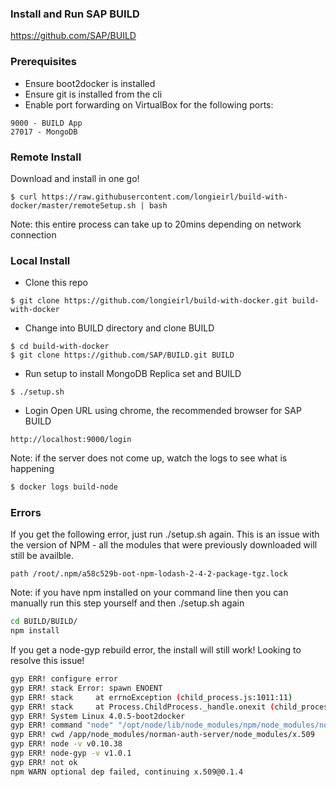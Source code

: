 ### Install and Run SAP BUILD 

https://github.com/SAP/BUILD

### Prerequisites
- Ensure boot2docker is installed
- Ensure git is installed from the cli
- Enable port forwarding on VirtualBox for the following ports:
```
9000 - BUILD App
27017 - MongoDB
```

### Remote Install
Download and install in one go!

```
$ curl https://raw.githubusercontent.com/longieirl/build-with-docker/master/remoteSetup.sh | bash
```
Note: this entire process can take up to 20mins depending on network connection

### Local Install

- Clone this repo
```
$ git clone https://github.com/longieirl/build-with-docker.git build-with-docker
```

- Change into BUILD directory and clone BUILD
```
$ cd build-with-docker
$ git clone https://github.com/SAP/BUILD.git BUILD
```

- Run setup to install MongoDB Replica set and BUILD
```
$ ./setup.sh
```

- Login
Open URL using chrome, the recommended browser for SAP BUILD
```
http://localhost:9000/login
```
Note: if the server does not come up, watch the logs to see what is happening
```sh
$ docker logs build-node
```

### Errors
If you get the following error, just run ./setup.sh again. This is an issue with the version of NPM - all the modules that were previously downloaded will still be availble.
```
path /root/.npm/a58c529b-oot-npm-lodash-2-4-2-package-tgz.lock
```
Note: if you have npm installed on your command line then you can manually run this step yourself and then ./setup.sh again
```sh
cd BUILD/BUILD/
npm install
```

If you get a node-gyp rebuild error, the install will still work! Looking to resolve this issue!
```sh
gyp ERR! configure error 
gyp ERR! stack Error: spawn ENOENT
gyp ERR! stack     at errnoException (child_process.js:1011:11)
gyp ERR! stack     at Process.ChildProcess._handle.onexit (child_process.js:802:34)
gyp ERR! System Linux 4.0.5-boot2docker
gyp ERR! command "node" "/opt/node/lib/node_modules/npm/node_modules/node-gyp/bin/node-gyp.js" "rebuild"
gyp ERR! cwd /app/node_modules/norman-auth-server/node_modules/x.509
gyp ERR! node -v v0.10.38
gyp ERR! node-gyp -v v1.0.1
gyp ERR! not ok 
npm WARN optional dep failed, continuing x.509@0.1.4
```

